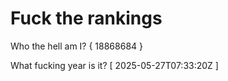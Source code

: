 # Fuck the rankings

Who the hell am I?
{ 18868684 }

What fucking year is it?
[ 2025-05-27T07:33:20Z ]

